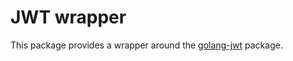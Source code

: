 # JWT wrapper

This package provides a wrapper around the [golang-jwt](github.com/golang-jwt/jwt/v5) package.
